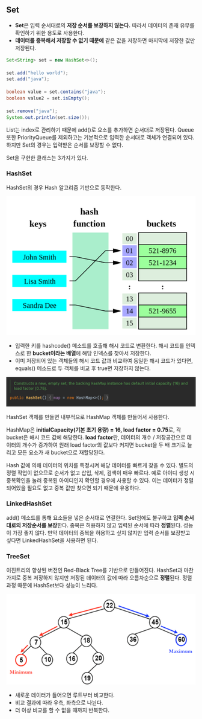 ## Set

- **Set**은 입력 순서대로의 **저장 순서를 보장하지 않는다.** 따라서 데이터의 존재 유무를 확인하기 위한 용도로 사용한다. 
- **데이터를 중복해서 저장할 수 없기 때문에** 같은 값을 저장하면 마지막에 저장한 값만 저장된다.

```java
Set<String> set = new HashSet<>();

set.add("hello world");
set.add("java");

boolean value = set.contains("java");
boolean value2 = set.isEmpty();

set.remove("java");
System.out.println(set.size());
```

List는 index로 관리하기 때문에 add()로 요소를 추가하면 순서대로 저장된다. Queue 또한 PriorityQueue를 제외하고는 기본적으로 입력한 순서대로 객체가 연결되어 있다. 하지만 Set의 경우는 입력받은 순서를 보장할 수 없다.

Set을 구현한 클래스는 3가지가 있다.

### HashSet

HashSet의 경우 Hash 알고리즘 기반으로 동작한다.

![img](https://github.com/dilmah0203/TIL/blob/main/Image/HashSet.png)

- 입력한 키를 hashcode() 메소드를 호출해 해시 코드로 변환한다. 해시 코드를 인덱스로 한 **bucket이라는 배열**에 해당 인덱스를 찾아서 저장한다.
- 이미 저장되어 있는 객체들의 해시 코드 값과 비교하여 동일한 해시 코드가 있다면, equals() 메소드로 두 객체를 비교 후 true면 저장하지 않는다.

![img2](https://github.com/dilmah0203/TIL/blob/main/Image/HashSet2.png)

HashSet 객체를 만들면 내부적으로 HashMap 객체를 만들어서 사용한다. 

HashMap은 **initialCapacity(기본 초기 용량) = 16, load factor = 0.75**로, 각 bucket은 해시 코드 값에 해당한다. **load factor**란, 데이터의 개수 / 저장공간으로 데이터의 개수가 증가하여 원래 load factor의 값보다 커지면 bucket을 두 배 크기로 늘리고 모든 요소가 새 bucket으로 재할당된다.

Hash 값에 의해 데이터의 위치를 특정시켜 해당 데이터를 빠르게 찾을 수 있다. 별도의 정렬 작업이 없으므로 순서가 없고 삽입, 삭제, 검색이 매우 빠르다. 예로 아이디 생성 시 중복확인을 눌러 중복된 아이디인지 확인할 경우에 사용할 수 있다. 이는 데이터가 정렬되어있을 필요도 없고 중복 값만 찾으면 되기 때문에 유용하다.

### LinkedHashSet

add() 메소드를 통해 요소들을 넣은 순서대로 연결한다. Set임에도 불구하고 **입력 순서대로의 저장순서를 보장**한다. 중복은 허용하지 않고 입력된 순서에 따라 **정렬**된다. 성능이 가장 좋지 않다. 만약 데이터의 중복을 허용하고 싶지 않지만 입력 순서를 보장받고 싶다면 LinkedHashSet을 사용하면 된다.

### TreeSet

이진트리의 향상된 버전인 Red-Black Tree를 기반으로 만들어진다. HashSet과 마찬가지로 중복 저장하지 않지만 저장된 데이터의 값에 따라 오름차순으로 **정렬**된다. 정렬 과정 때문에 HashSet보다 성능이 느리다.

![img3](https://github.com/dilmah0203/TIL/blob/main/Image/TreeSet.png)

- 새로운 데이터가 들어오면 루트부터 비교한다.
- 비교 결과에 따라 우측, 좌측으로 나뉜다.
- 더 이상 비교를 할 수 없을 때까지 반복한다.



